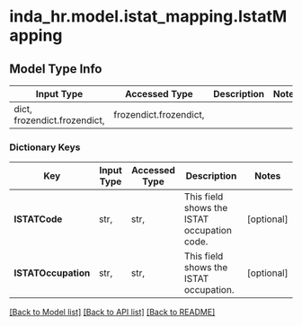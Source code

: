 # inda_hr.model.istat_mapping.IstatMapping

## Model Type Info
Input Type | Accessed Type | Description | Notes
------------ | ------------- | ------------- | -------------
dict, frozendict.frozendict,  | frozendict.frozendict,  |  | 

### Dictionary Keys
Key | Input Type | Accessed Type | Description | Notes
------------ | ------------- | ------------- | ------------- | -------------
**ISTATCode** | str,  | str,  | This field shows the ISTAT occupation code. | [optional] 
**ISTATOccupation** | str,  | str,  | This field shows the ISTAT occupation. | [optional] 

[[Back to Model list]](../../README.md#documentation-for-models) [[Back to API list]](../../README.md#documentation-for-api-endpoints) [[Back to README]](../../README.md)

